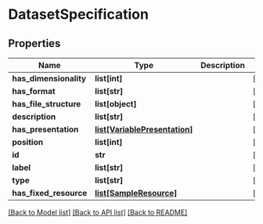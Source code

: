 # DatasetSpecification

## Properties
Name | Type | Description | Notes
------------ | ------------- | ------------- | -------------
**has_dimensionality** | **list[int]** |  | [optional] 
**has_format** | **list[str]** |  | [optional] 
**has_file_structure** | **list[object]** |  | [optional] 
**description** | **list[str]** |  | [optional] 
**has_presentation** | [**list[VariablePresentation]**](VariablePresentation.md) |  | [optional] 
**position** | **list[int]** |  | [optional] 
**id** | **str** |  | [optional] 
**label** | **list[str]** |  | [optional] 
**type** | **list[str]** |  | [optional] 
**has_fixed_resource** | [**list[SampleResource]**](SampleResource.md) |  | [optional] 

[[Back to Model list]](../#documentation-for-models) [[Back to API list]](../#documentation-for-api-endpoints) [[Back to README]](../)


